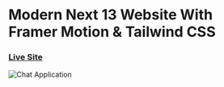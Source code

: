 # Modern Next 13 Website With Framer Motion & Tailwind CSS

### [Live Site]()

![Chat Application](https://i.ibb.co/sbSHWH0/Thumbnail-1.png)
